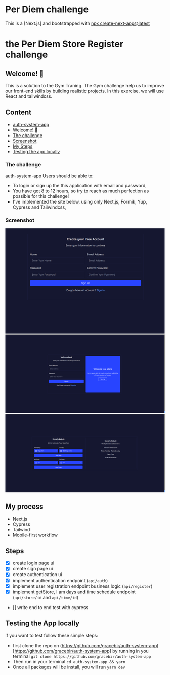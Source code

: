# Per Diem challenge

This is a [Next.js] and bootstrapped with [npx create-next-app@latest](https://nextjs.org/docs/getting-started/installation)

# the Per Diem Store Register challenge

## Welcome! 👋

This is a solution to the Gym Traning. The Gym challenge help us to improve our front-end skills by building realistic projects.
In this exercise, we will use React and tailwindcss.

## Content

- [auth-system-app](#)
- [Welcome! 👋](#)
- [The challenge](#)
- [Screenshot](#screenshot)
- [My Steps](#steps)
- [Testing the app locally](#testing-the-app-locally)

### The challenge

auth-system-app
Users should be able to:

- To login or sign up the this application with email and password,
- You have got 8 to 12 hours, so try to reach as much perfection as possible for this challenge!
- I've implemented the site below, using only Next.js, Formik, Yup, Cypress and Tailwindcss,



### Screenshot

![login - desktop-page](./login.png)
![signup - desktop-page](./signup.png)
![authenticated - desktop-page](./authenticated.png)

## My process

- Next.js
- Cypress
- Tailwind
- Mobile-first workflow

## Steps

- [x] create login page ui
- [x] create sign page ui
- [x] create authentication ui
- [x] implement authentication endpoint (`api/auth`)
- [x] implement user registration endpoint business logic (`api/register`)
- [x] implement getStore, I am days and time schedule endpoint (`api/store/id` and `api/time/id`)
- [] write end to end test with cypress

## Testing the App locally

if you want to test follow these simple steps:

- first clone the repo on (https://github.com/gracebir/auth-system-app)[https://github.com/gracebir/auth-system-app] by running in you terminal `git clone https://github.com/gracebir/auth-system-app`
- Then run in your terminal `cd auth-system-app && yarn`
- Once all packages will be install, you will run `yarn dev`
